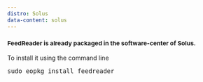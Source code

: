 ```yaml
---
distro: Solus
data-content: solus
---
```

<h3><small>FeedReader is already packaged in the software-center of Solus.</small></h3> To install it using the command line
<pre>sudo eopkg install feedreader</pre>
